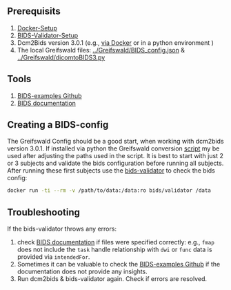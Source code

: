 ## Prerequisits

1. [Docker-Setup](../docker.md)
2. [BIDS-Validator-Setup](../bids_validator)
3. Dcm2Bids version 3.0.1 (e.g., [via Docker](https://hub.docker.com/r/unfmontreal/dcm2bids) or in a python environment )
4. The local Greifswald files: [../Greifswald/BIDS_config.json](../Greifswald/BIDS_config.json) & [../Greifswald/dicomtoBIDS3.py](../Greifswald/dicomtoBIDS3.py)

## Tools

1. [BIDS-examples Github](https://github.com/bids-standard/bids-examples)
2. [BIDS documentation](https://bids-specification.readthedocs.io/en/stable/)

## Creating a BIDS-config

The Greifswald Config should be a good start, when working with dcm2bids version 3.0.1.  If installed via python the Greifswald conversion [script](../Greifswald/dicomtoBIDS3.py) my be used after adjusting the paths used in the script. It is best to start with just 2 or 3 subjects and validate the bids configuration before running all subjects. After running these first subjects use the [bids-validator](../bids_validator.md) to check the bids config:

```bash
docker run -ti --rm -v /path/to/data:/data:ro bids/validator /data
```

## Troubleshooting

If the bids-validator throws any errors:

1. check [BIDS documentation](https://bids-specification.readthedocs.io/en/stable/) if files were specified correctly: e.g., `fmap` does not include the `task` handle relationship with `dwi` or `func` data is provided via `intendedFor`.
2. Sometimes it can be valuable to check the [BIDS-examples Github](https://github.com/bids-standard/bids-examples) if the documentation does not provide any insights.
3. Run dcm2bids & bids-validator again. Check if errors are resolved.

